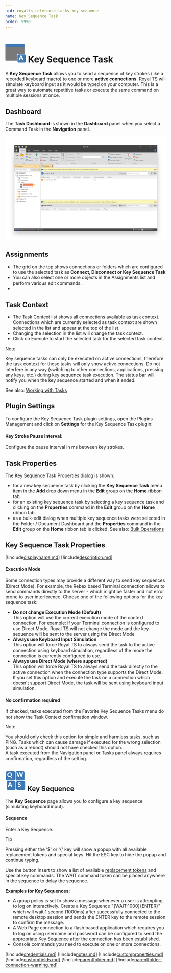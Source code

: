 ```yaml
---
uid: royalts_reference_tasks_key-sequence
name: Key Sequence Task
order: 9990
---
```


# ![](/r2022/images/RoyalTS/Plugins/Tasks/KeySequenceTask/SVG_PluginIcon_32.svg#img_header) Key Sequence Task
A **Key Sequence Task** allows you to send a sequence of key strokes (like a recorded keyboard macro) to one or more **active connections**. Royal TS will simulate keyboard input as it would be typed on your computer. This is a great way to automate repetitive tasks or execute the same command on multiple sessions at once.

## Dashboard
The **Task Dashboard** is shown in the **Dashboard** panel when you select a Command Task in the **Navigation** panel.

![KeySequenceTask_Dashboard](/r2022/images/RoyalTS/Plugins/Tasks/KeySequenceTask/keysequencetask_dashboard.png)

## Assignments
- The grid on the top shows connections or folders which are configured to use the selected task as **Connect, Disconnect or Key Sequence Task**
- You can also select one or more objects in the Assignments list and perform various edit commands.
- 
## Task Context
- The Task Context list shows all connections available as task context. Connections which are currently selected as task context are shown selected in the list and appear at the top of the list.
- Changing the selection in the list will change the task context.
- Click on Execute to start the selected task for the selected task context.

> [!Note]
> Key sequence tasks can only be executed on active connections, therefore the task context for those tasks will only show active connections. Do not interfere in any way (switching to other connections, applications, pressing any keys, etc.) during key sequence task execution. The status bar will notify you when the key sequence started and when it ended.

See also: [Working with Tasks](xref:royalts_tutorials_tasks)

## Plugin Settings
To configure the Key Sequence Task plugin settings, open the Plugins Management and click on **Settings** for the Key Sequence Task plugin:

#### Key Stroke Pause Interval:
Configure the pause interval in ms between key strokes.

## Task Properties
The Key Sequence Task Properties dialog is shown:
- for a new key sequence task by clicking the **Key Sequence Task** menu item in the **Add** drop down menu in the **Edit** group on the **Home** ribbon tab.
- for an existing key sequence task by selecting a key sequence task and clicking on the **Properties** command in the **Edit** group on the **Home** ribbon tab.
- as a bulk-edit dialog when multiple key sequence tasks were selected in the Folder / Document Dashboard and the **Properties** command in the **Edit** group on the **Home** ribbon tab is clicked. See also: [Bulk Operations](xref:royalts_tutorials_bulk)

## Key Sequence Task Properties
[!include[displayname.md](~/royalts/_shared/displayname.md)]
[!include[description.md](~/royalts/_shared/description.md)]

#### Execution Mode
Some connection types may provide a different way to send key sequences (Direct Mode). For example, the Rebex based Terminal connection allows to send commands directly to the server - which might be faster and not error prone to user interference. Choose one of the following options for the key sequence task:

- **Do not change Execution Mode (Default)**  
  This option will use the current execution mode of the context connection. For example: if your Terminal connection is configured to use Direct Mode, Royal TS will not change the mode and the key sequence will be sent to the server using the Direct Mode
- **Always use Keyboard Input Simulation**  
  This option will force Royal TS to always send the task to the active connection using keyboard simulation, regardless of the mode the connection is currently configured to use.
- **Always use Direct Mode (where supported)**  
  This option will force Royal TS to always send the task directly to the active connection when the connection type supports the Direct Mode. If you set this option and execute the task on a connection which doesn't support Direct Mode, the task will be sent using keyboard input simulation.

#### No confirmation required
If checked, tasks executed from the Favorite Key Sequence Tasks menu do not show the Task Context confirmation window.

> [!Note]
> You should only check this option for simple and harmless tasks, such as PING. Tasks which can cause damage if executed for the wrong selection (such as a reboot) should not have checked this option.  
> A task executed from the Navigation panel or Tasks panel always requires confirmation, regardless of the setting.

## ![](/r2022/images/RoyalTS/Plugins/Tasks/KeySequenceTask/SVG_PageKeySequenceTask_32.svg#img_header) Key Sequence
The **Key Sequence** page allows you to configure a key sequence (simulating keyboard input).

#### Sequence
Enter a Key Sequence.

> [!Tip]
> Pressing either the '$' or '{' key will show a popup with all available replacement tokens and special keys. Hit the ESC key to hide the popup and continue typing.  
> 
> Use the button Insert to show a list of available [replacement tokens](xref:royalts_advanced_tokens) and special key commands. The WAIT command token can be placed anywhere in the sequence to delay the sequence.  
> 
> **Examples for Key Sequences:**  
> - A group policy is set to show a message whenever a user is attempting to log on interactively. Create a Key Sequence "{WAIT:1000}{ENTER}" which will wait 1 second (1000ms) after successfully connected to the remote desktop session and sends the ENTER key to the remote session to confirm the message.
> - A Web Page connection to a flash based application which requires you to log on using username and password can be configured to send the appropriate Key Sequence after the connection has been established.
> - Console commands you need to execute on one or more connections.

[!include[credentials.md](~/royalts/_shared/credentials.md)]
[!include[notes.md](~/royalts/_shared/notes.md)]
[!include[customproperties.md](~/royalts/_shared/customproperties.md)]
[!include[customfields.md](~/royalts/_shared/customfields.md)]
[!include[parentfolder.md](~/royalts/_shared/parentfolder.md)]
[!include[parentfolder-connection-warning.md](~/royalts/_shared/parentfolder-connection-warning.md)]
